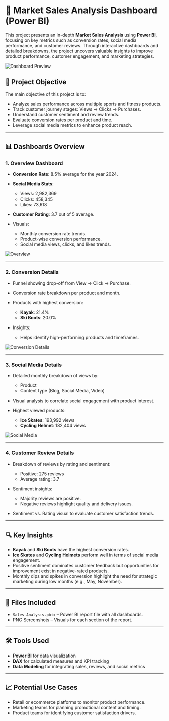 # 🧾 Market Sales Analysis Dashboard (Power BI)

This project presents an in-depth **Market Sales Analysis** using **Power BI**, focusing on key metrics such as conversion rates, social media performance, and customer reviews. Through interactive dashboards and detailed breakdowns, the project uncovers valuable insights to improve product performance, customer engagement, and marketing strategies.

![Dashboard Preview](Overviewe.png)

## 📌 Project Objective

The main objective of this project is to:

* Analyze sales performance across multiple sports and fitness products.
* Track customer journey stages: Views → Clicks → Purchases. 
* Understand customer sentiment and review trends.
* Evaluate conversion rates per product and time.
* Leverage social media metrics to enhance product reach.

---

## 📊 Dashboards Overview

### 1. **Overview Dashboard**

* **Conversion Rate**: 8.5% average for the year 2024.
* **Social Media Stats**:

  * Views: 2,982,369
  * Clicks: 458,345
  * Likes: 73,618
* **Customer Rating**: 3.7 out of 5 average.
* Visuals:

  * Monthly conversion rate trends.
  * Product-wise conversion performance.
  * Social media views, clicks, and likes trends.

![Overview](./0dee965a-51de-4930-b5a1-d22563846c05.png)

---

### 2. **Conversion Details**

* Funnel showing drop-off from View → Click → Purchase.
* Conversion rate breakdown per product and month.
* Products with highest conversion:

  * **Kayak**: 21.4%
  * **Ski Boots**: 20.0%
* Insights:

  * Helps identify high-performing products and timeframes.

![Conversion Details](./1dfe895a-1ee2-497f-9c64-20cad1053786.png)

---

### 3. **Social Media Details**

* Detailed monthly breakdown of views by:

  * Product
  * Content type (Blog, Social Media, Video)
* Visual analysis to correlate social engagement with product interest.
* Highest viewed products:

  * **Ice Skates**: 193,992 views
  * **Cycling Helmet**: 182,404 views

![Social Media](./5bb16053-9165-41e6-b41e-72bfb3c53a5c.png)

---

### 4. **Customer Review Details**

* Breakdown of reviews by rating and sentiment:

  * Positive: 275 reviews
  * Average rating: 3.7
* Sentiment insights:

  * Majority reviews are positive.
  * Negative reviews highlight quality and delivery issues.
* Sentiment vs. Rating visual to evaluate customer satisfaction trends.

---

## 🔍 Key Insights

* **Kayak** and **Ski Boots** have the highest conversion rates.
* **Ice Skates** and **Cycling Helmets** perform well in terms of social media engagement.
* Positive sentiment dominates customer feedback but opportunities for improvement exist in negative-rated products.
* Monthly dips and spikes in conversion highlight the need for strategic marketing during low months (e.g., May, November).

---

## 📁 Files Included

* `Sales Analysis.pbix` – Power BI report file with all dashboards.
* PNG Screenshots – Visuals for each section of the report.
---

## 🛠 Tools Used

* **Power BI** for data visualization
* **DAX** for calculated measures and KPI tracking
* **Data Modeling** for integrating sales, reviews, and social metrics

---

## 📈 Potential Use Cases

* Retail or ecommerce platforms to monitor product performance.
* Marketing teams for planning promotional content and timing.
* Product teams for identifying customer satisfaction drivers.

